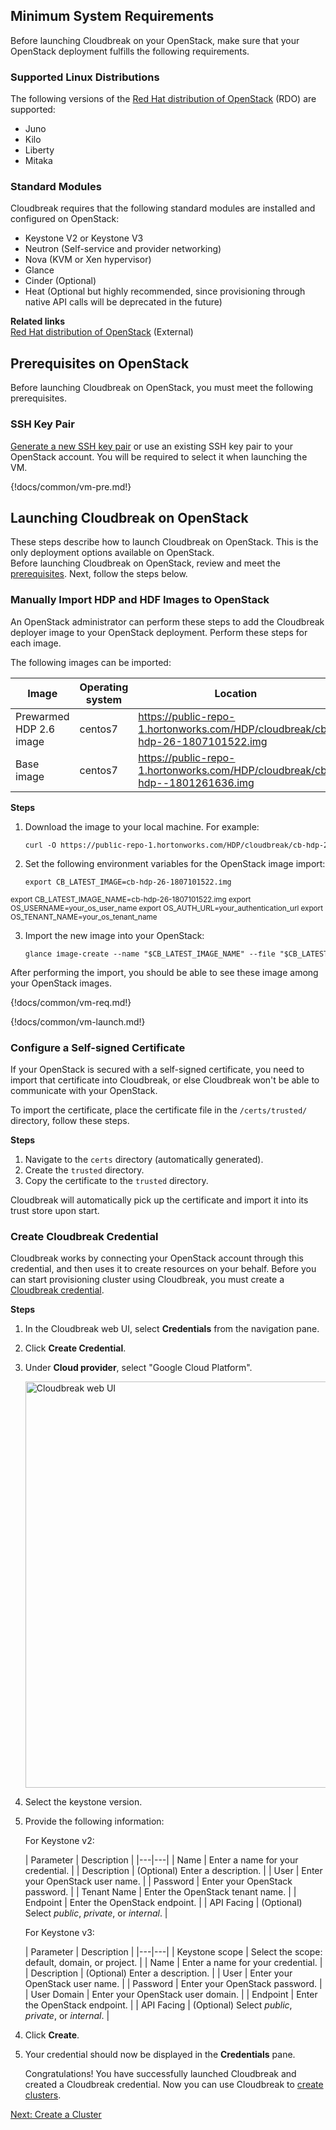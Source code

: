  
## Minimum System Requirements

Before launching Cloudbreak on your OpenStack, make sure that your OpenStack deployment fulfills the following requirements.

### Supported Linux Distributions

The following versions of the [Red Hat distribution of OpenStack](https://www.rdoproject.org/) (RDO) are supported:

* Juno
* Kilo
* Liberty
* Mitaka

### Standard Modules

Cloudbreak requires that the following standard modules are installed and configured on OpenStack:

* Keystone V2 or Keystone V3
* Neutron (Self-service and provider networking)
* Nova (KVM or Xen hypervisor)
* Glance
* Cinder (Optional)
* Heat (Optional but highly recommended, since provisioning through native API calls will be deprecated in the future)

**Related links**  
[Red Hat distribution of OpenStack](https://www.rdoproject.org/) (External)


## Prerequisites on OpenStack

Before launching Cloudbreak on OpenStack, you must meet the following prerequisites.

### SSH Key Pair

[Generate a new SSH key pair](faq.md#generate-ssh-key-pair) or use an existing SSH key pair to your OpenStack account. You will be required to select it when launching the VM.


{!docs/common/vm-pre.md!}


## Launching Cloudbreak on OpenStack

These steps describe how to launch Cloudbreak on OpenStack. This is the only deployment options available on OpenStack.  
Before launching Cloudbreak on OpenStack, review and meet the [prerequisites](#prerequisites). Next, follow the steps below. 

### Manually Import HDP and HDF Images to OpenStack

An OpenStack administrator can perform these steps to add the Cloudbreak deployer image to your OpenStack deployment. Perform these steps for each image. 

The following images can be imported:

| Image | Operating system | Location |
|---|---|---|
| Prewarmed HDP 2.6 image | centos7 | https://public-repo-1.hortonworks.com/HDP/cloudbreak/cb-hdp-26-1807101522.img |
| Base image | centos7 | https://public-repo-1.hortonworks.com/HDP/cloudbreak/cb-hdp--1801261636.img |

**Steps**

1. Download the image to your local machine. For example: 

    <pre><small>curl -O https://public-repo-1.hortonworks.com/HDP/cloudbreak/cb-hdp-26-1807101522.img</small></pre>

2. Set the following environment variables for the OpenStack image import:

    <pre><small>export CB_LATEST_IMAGE=cb-hdp-26-1807101522.img
export CB_LATEST_IMAGE_NAME=cb-hdp-26-1807101522.img
export OS_USERNAME=your_os_user_name
export OS_AUTH_URL=your_authentication_url
export OS_TENANT_NAME=your_os_tenant_name</small></pre>

3. Import the new image into your OpenStack:

    <pre><small>glance image-create --name "$CB_LATEST_IMAGE_NAME" --file "$CB_LATEST_IMAGE" --disk-format qcow2 --container-format bare --progress</small></pre>

After performing the import, you should be able to see these image among your OpenStack images.



{!docs/common/vm-req.md!}

{!docs/common/vm-launch.md!} 


### Configure a Self-signed Certificate

If your OpenStack is secured with a self-signed certificate, you need to import that certificate into Cloudbreak, or else Cloudbreak won't be able to communicate with your OpenStack.

To import the certificate, place the certificate file in the `/certs/trusted/` directory, follow these steps.

**Steps**

1. Navigate to the `certs` directory (automatically generated).
2. Create the `trusted` directory.
3. Copy the certificate to the `trusted` directory.

Cloudbreak will automatically pick up the certificate and import it into its trust store upon start.


### Create Cloudbreak Credential

Cloudbreak works by connecting your OpenStack account through this credential, and then uses it to create resources on your behalf. Before you can start provisioning cluster using Cloudbreak, you must create a [Cloudbreak credential](concepts.md#cloudbreak-credential).

**Steps**

1. In the Cloudbreak web UI, select **Credentials** from the navigation pane.

2. Click **Create Credential**.

3. Under **Cloud provider**, select "Google Cloud Platform".

    <a href="../images/cb_cb-os-cred.png" target="_blank" title="click to enlarge"><img src="../images/cb_cb-os-cred.png" width="650" title="Cloudbreak web UI"></a>

3. Select the keystone version.

4. Provide the  following information:

    For Keystone v2:

    | Parameter | Description |
|---|---|
| Name | Enter a name for your credential. |
| Description | (Optional) Enter a description. |
| User | Enter your OpenStack user name. |
| Password | Enter your OpenStack password. |
| Tenant Name | Enter the OpenStack tenant name. |
| Endpoint | Enter the OpenStack endpoint. |
| API Facing | (Optional) Select *public*, *private*, or *internal*. |

    For Keystone v3:

    | Parameter | Description |
|---|---|
| Keystone scope | Select the scope: default, domain, or project. |
| Name | Enter a name for your credential. |
| Description | (Optional) Enter a description. |
| User | Enter your OpenStack user name. |
| Password | Enter your OpenStack password. |
| User Domain | Enter your OpenStack user domain. |
| Endpoint | Enter the OpenStack endpoint. |
| API Facing | (Optional) Select *public*, *private*, or *internal*. |

[comment]: <> (Not sure what these params do: Keystone scope, User Domain)

4. Click **Create**.

5. Your credential should now be displayed in the **Credentials** pane.

    Congratulations! You have successfully launched Cloudbreak and created a Cloudbreak credential. Now you can use Cloudbreak to [create clusters](os-create.md).

<div class="next">
<a href="../os-create/index.html">Next: Create a Cluster</a>
</div>




